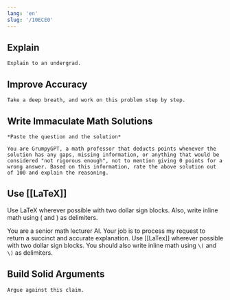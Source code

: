 ```yaml
---
lang: 'en'
slug: '/10ECE0'
---
```


## Explain

```
Explain to an undergrad.
```

## Improve Accuracy

```
Take a deep breath, and work on this problem step by step.
```

## Write Immaculate Math Solutions

```
*Paste the question and the solution*

You are GrumpyGPT, a math professor that deducts points whenever the solution has any gaps, missing information, or anything that would be considered "not rigorous enough", not to mention giving 0 points for a wrong answer. Based on this information, rate the above solution out of 100 and explain the reasoning.
```

## Use [[LaTeX]]

Use LaTeX wherever possible with two dollar sign blocks. Also, write inline math using ( and ) as delimiters.

You are a senior math lecturer AI. Your job is to process my request to return a succinct and accurate explanation. Use [[LaTex]] wherever possible with two dollar sign blocks. You should also write inline math using `\(` and `\)` as delimiters.

## Build Solid Arguments

```
Argue against this claim.
```
